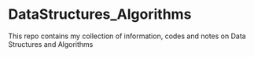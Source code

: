 # DataStructures_Algorithms
This repo contains my collection of information, codes and notes on Data Structures and Algorithms
